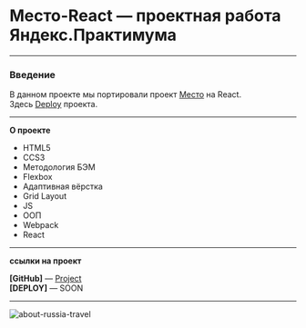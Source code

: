 # Место-React — проектная работа Яндекс.Практимума

---

### Введение
В данном проекте мы портировали проект [Место](https://github.com/EugeneScheglov/mesto) на React.
<br />
Здесь [Deploy](https://eugenescheglov.github.io/mesto/) проекта.

---

**О проекте**
* HTML5
* CCS3
* Методология БЭМ
* Flexbox
* Адаптивная вёрстка
* Grid Layout
* JS
* ООП
* Webpack
* React

---

**ссылки на проект**

__[GitHub]__ — [Project](https://github.com/EugeneScheglov/mesto-react)
<br />
__[DEPLOY]__ — SOON

---

![about-russia-travel](https://user-images.githubusercontent.com/83172101/126880813-9febd987-56c5-4432-9cc9-d2ad0e27485d.jpg)
